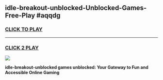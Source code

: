 
## idle-breakout-unblocked-Unblocked-Games-Free-Play #aqqdg
<h3>
<a href="https://us.freeplayer.one?title=idle-breakout-unblocked&ref=9M">CLICK TO PLAY</a></h3>
<hr>

<h3>
<a href="https://us.freeplayer.one?title=idle-breakout-unblocked&ref=9M">CLICK 2 PLAY</a>
  
</h3>

<a href="https://us.freeplayer.one?title=idle-breakout-unblocked&ref=9M"><img src="https://clearcache.store/games.png"></a>


**idle-breakout-unblocked games unblocked: Your Gateway to Fun and Accessible Online Gaming**
